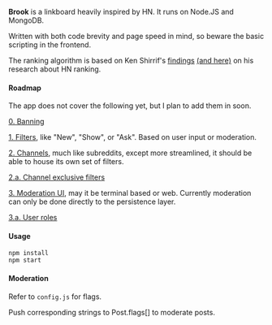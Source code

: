 **Brook** is a linkboard heavily inspired by HN. It runs on Node.JS and MongoDB.

Written with both code brevity and page speed in mind, so beware the basic scripting in the frontend.

The ranking algorithm is based on Ken Shirrif's [findings](http://www.righto.com/2013/11/how-hacker-news-ranking-really-works.html) [(and here)](http://www.righto.com/2009/06/how-does-newsyc-ranking-work.html) on his research about HN ranking.

#### Roadmap

The app does not cover the following yet, but I plan to add them in soon.

<u>0. Banning</u>

<u>1. Filters</u>, like "New", "Show", or "Ask". Based on user input or moderation.

<u>2. Channels</u>, much like subreddits, except more streamlined, it should be able to house its own set of filters.

<u>2.a. Channel exclusive filters</u>

<u>3. Moderation UI</u>, may it be terminal based or web. Currently moderation can only be done directly to the persistence layer.

<u>3.a. User roles</u>

#### Usage

```
npm install
npm start
```

#### Moderation

Refer to `config.js` for flags. 

Push corresponding strings to Post.flags[] to moderate posts. 
